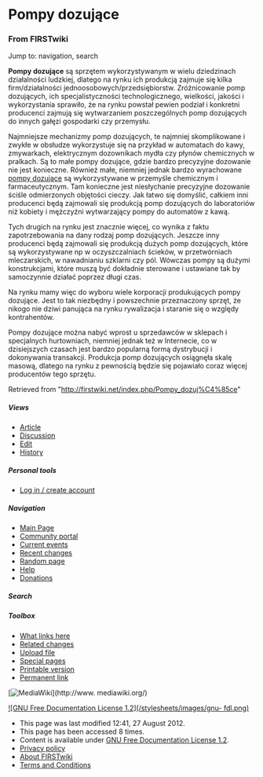 

# Pompy dozujące

### From FIRSTwiki

Jump to: navigation, search

**Pompy dozujące** są sprzętem wykorzystywanym w wielu dziedzinach działalności ludzkiej, dlatego na rynku ich produkcją zajmuje się kilka firm/działalności jednoosobowych/przedsiębiorstw. Zróżnicowanie pomp dozujących, ich specjalistyczności technologicznego, wielkości, jakości i wykorzystania sprawiło, że na rynku powstał pewien podział i konkretni producenci zajmują się wytwarzaniem poszczególnych pomp dozujących do innych gałęzi gospodarki czy przemysłu. 

Najmniejsze mechanizmy pomp dozujących, te najmniej skomplikowane i zwykłe w
obsłudze wykorzystuje się na przykład w automatach do kawy, zmywarkach,
elektrycznym dozownikach mydła czy płynów chemicznych w pralkach. Są to małe
pompy dozujące, gdzie bardzo precyzyjne dozowanie nie jest konieczne. Również
małe, niemniej jednak bardzo wyrachowane [pompy
dozujące](http://www.dozowanie.eu/pd_membranowe.html
"http://www.dozowanie.eu/pd_membranowe.html" ) są wykorzystywane w przemyśle
chemicznym i farmaceutycznym. Tam konieczne jest niesłychanie precyzyjne
dozowanie ściśle odmierzonych objętości cieczy. Jak łatwo się domyślić,
całkiem inni producenci będą zajmowali się produkcją pomp dozujących do
laboratoriów niż kobiety i mężczyźni wytwarzający pompy do automatów z kawą.

Tych drugich na rynku jest znacznie więcej, co wynika z faktu zapotrzebowania
na dany rodzaj pomp dozujących. Jeszcze inny producenci będą zajmowali się
produkcją dużych pomp dozujących, które są wykorzystywane np w oczyszczalniach
ścieków, w przetwórniach mleczarskich, w nawadnianiu szklarni czy pól. Wówczas
pompy są dużymi konstrukcjami, które muszą być dokładnie sterowane i ustawiane
tak by samoczynnie działać poprzez długi czas.

Na rynku mamy więc do wyboru wiele korporacji produkujących pompy dozujące.
Jest to tak niezbędny i powszechnie przeznaczony sprzęt, że nikogo nie dziwi
panująca na rynku rywalizacja i staranie się o względy kontrahentów.

Pompy dozujące można nabyć wprost u sprzedawców w sklepach i specjalnych
hurtowniach, niemniej jednak też w Internecie, co w dzisiejszych czasach jest
bardzo popularną formą dystrybucji i dokonywania transakcji. Produkcja pomp
dozujących osiągnęła skalę masową, dlatego na rynku z pewnością będzie się
pojawiało coraz więcej producentów tego sprzętu.

Retrieved from "<http://firstwiki.net/index.php/Pompy_dozuj%C4%85ce>"

##### Views

  * [Article](/index.php/Pompy_dozuj%C4%85ce)
  * [Discussion](/index.php?title=Talk:Pompy_dozuj%C4%85ce&action=edit)
  * [Edit](/index.php?title=Pompy_dozuj%C4%85ce&action=edit)
  * [History](/index.php?title=Pompy_dozuj%C4%85ce&action=history)

##### Personal tools

  * [Log in / create account](/index.php?title=Special:Userlogin&returnto=Pompy_dozuj%C4%85ce)

[](/index.php/Main_Page "Main Page" )

##### Navigation

  * [Main Page](/index.php/Main_Page)
  * [Community portal](/index.php/FIRSTwiki:Community_portal)
  * [Current events](/index.php/Current_events)
  * [Recent changes](/index.php/Special:Recentchanges)
  * [Random page](/index.php/Special:Random)
  * [Help](/index.php/FIRSTwiki:Help)
  * [Donations](/index.php/FIRSTwiki:Site_support)

##### Search



##### Toolbox

  * [What links here](/index.php/Special:Whatlinkshere/Pompy_dozuj%C4%85ce)
  * [Related changes](/index.php/Special:Recentchangeslinked/Pompy_dozuj%C4%85ce)
  * [Upload file](/index.php/Special:Upload)
  * [Special pages](/index.php/Special:Specialpages)
  * [Printable version](/index.php?title=Pompy_dozuj%C4%85ce&printable=yes)
  * [Permanent link](/index.php?title=Pompy_dozuj%C4%85ce&oldid=547387)

[![MediaWiki](/skins/common/images/poweredby_mediawiki_88x31.png)](http://www.
mediawiki.org/)

[![GNU Free Documentation License 1.2](/stylesheets/images/gnu-
fdl.png)](http://www.gnu.org/copyleft/fdl.html)

  * This page was last modified 12:41, 27 August 2012.
  * This page has been accessed 8 times.
  * Content is available under [GNU Free Documentation License 1.2](http://www.gnu.org/copyleft/fdl.html "http://www.gnu.org/copyleft/fdl.html" ).
  * [Privacy policy](/index.php/FIRSTwiki:Privacy_policy "FIRSTwiki:Privacy policy" )
  * [About FIRSTwiki](/index.php/FIRSTwiki:About "FIRSTwiki:About" )
  * [Terms and Conditions](/index.php/FIRSTwiki:Terms_and_conditions "FIRSTwiki:Terms and conditions" )

